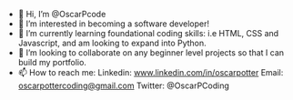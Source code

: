 - 👋 Hi, I’m @OscarPcode
- 👀 I’m interested in becoming a software developer!
- 🌱 I’m currently learning foundational coding skills: i.e HTML, CSS and Javascript, and am looking to expand into Python.
- 💞️ I’m looking to collaborate on any beginner level projects so that I can build my portfolio. 
- 📫 How to reach me: Linkedin: www.linkedin.com/in/oscarpotter 
                       Email: oscarpottercoding@gmail.com
                       Twitter: @OscarPCoding
<!---
OscarPcode/OscarPcode is a ✨ special ✨ repository because its `README.md` (this file) appears on your GitHub profile.
You can click the Preview link to take a look at your changes.
--->
